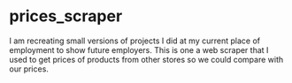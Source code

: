 # prices_scraper
I am recreating small versions of projects I did at my current place of employment to show future employers. This is one a web scraper that I used to get prices of products from other stores so we could compare with our prices. 
